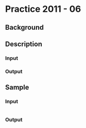 # Practice 2011 - 06

## Background

## Description

### Input

### Output

## Sample
### Input
```
```

### Output
```
```
